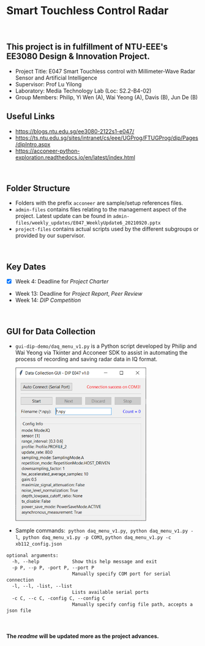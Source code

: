 # Smart Touchless Control Radar

<br>

## This project is in fulfillment of NTU-EEE's EE3080 Design & Innovation Project.
- Project Title: E047 Smart Touchless control with Millimeter-Wave Radar Sensor and Artificial Intelligence
- Supervisor: Prof Lu Yilong
- Laboratory: Media Technology Lab (Loc: S2.2-B4-02)
- Group Members: Philip, Yi Wen (A), Wai Yeong (A), Davis (B), Jun De (B)

## Useful Links
- https://blogs.ntu.edu.sg/ee3080-2122s1-e047/
- https://ts.ntu.edu.sg/sites/intranet/cs/eee/UGProg/FTUGProg/dip/Pages/dipIntro.aspx
- https://acconeer-python-exploration.readthedocs.io/en/latest/index.html

<br>

## Folder Structure
- Folders with the prefix `acconeer` are sample/setup references files.
- `admin-files` contains files relating to the management aspect of the project. Latest update can be found in ```admin-files/weekly_updates/E047_WeeklyUpdate6_20210920.pptx```
- `project-files` contains actual scripts used by the different subgroups or provided by our supervisor.

<br>

## Key Dates
- [x] Week 4: Deadline for *Project Charter*
- Week 13: Deadline for *Project Report*, *Peer Review*
- Week 14: *DIP Competition*

<br>

## GUI for Data Collection
 - `gui-dip-demo/daq_menu_v1.py` is a Python script developed by Philip and Wai Yeong via Tkinter and Acconeer SDK to assist in automating the process of recording and saving radar data in IQ format.  
     
   <img src="./admin-files/weekly_updates/Week 7 Data Collection GUI.png" height="400px"/>  

 - Sample commands:&nbsp;&nbsp;`python daq_menu_v1.py`,&nbsp;&nbsp;`python daq_menu_v1.py -l`,&nbsp;&nbsp;`python daq_menu_v1.py -p COM3`, `python daq_menu_v1.py -c xb112_config.json`
```
optional arguments:
  -h, --help            Show this help message and exit
  -p P, --p P, -port P, --port P
                        Manually specify COM port for serial connection
  -l, --l, -list, --list
                        Lists available serial ports
  -c C, --c C, -config C, --config C
                        Manually specify config file path, accepts a json file
```

<br>

#### The *readme* will be updated more as the project advances.
